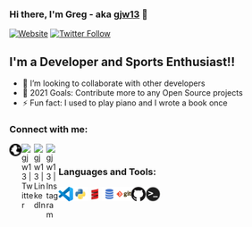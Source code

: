 ### Hi there, I'm Greg - aka [gjw13][website] 👋

[![Website](https://img.shields.io/website?label=gjw13.github.io&style=for-the-badge&url=https%3A%2F%2Fgjw13.github.io)](https://gjw13.github.io)
[![Twitter Follow](https://img.shields.io/twitter/follow/Greg_Wills1?color=1DA1F2&logo=twitter&style=for-the-badge)](https://twitter.com/Greg_Wills1)

## I'm a Developer and Sports Enthusiast!!

- 👯 I’m looking to collaborate with other developers
- 🥅 2021 Goals: Contribute more to any Open Source projects
- ⚡ Fun fact: I used to play piano and I wrote a book once

### Connect with me:

[<img align="left" alt="gjw13.github.io" width="22px" src="https://raw.githubusercontent.com/iconic/open-iconic/master/svg/globe.svg" />][website]
[<img align="left" alt="gjw13 | Twitter" width="22px" src="https://cdn.jsdelivr.net/npm/simple-icons@v3/icons/twitter.svg" />][twitter]
[<img align="left" alt="gjw13 | LinkedIn" width="22px" src="https://cdn.jsdelivr.net/npm/simple-icons@v3/icons/linkedin.svg" />][linkedin]
[<img align="left" alt="gjw13 | Instagram" width="22px" src="https://cdn.jsdelivr.net/npm/simple-icons@v3/icons/instagram.svg" />][instagram]
[][instagram]

<br />

### Languages and Tools:

<img align="left" alt="Visual Studio Code" width="26px" src="https://raw.githubusercontent.com/github/explore/80688e429a7d4ef2fca1e82350fe8e3517d3494d/topics/visual-studio-code/visual-studio-code.png" />
<img align="left" alt="Python" width="26px" src="https://raw.githubusercontent.com/github/explore/80688e429a7d4ef2fca1e82350fe8e3517d3494d/topics/python/python.png" />
<img align="left" alt="HTML5" width="26px" src="https://raw.githubusercontent.com/github/explore/80688e429a7d4ef2fca1e82350fe8e3517d3494d/topics/scala/scala.png" />
<img align="left" alt="SQL" width="26px" src="https://raw.githubusercontent.com/github/explore/80688e429a7d4ef2fca1e82350fe8e3517d3494d/topics/sql/sql.png" />
<img align="left" alt="Git" width="26px" src="https://raw.githubusercontent.com/github/explore/80688e429a7d4ef2fca1e82350fe8e3517d3494d/topics/git/git.png" />
<img align="left" alt="GitHub" width="26px" src="https://raw.githubusercontent.com/github/explore/78df643247d429f6cc873026c0622819ad797942/topics/github/github.png" />
<img align="left" alt="Terminal" width="26px" src="https://raw.githubusercontent.com/github/explore/80688e429a7d4ef2fca1e82350fe8e3517d3494d/topics/terminal/terminal.png" />

<br />
<br />

[website]: https://gjw13.github.io
[twitter]: https://twitter.com/Greg_Wills1
[instagram]: https://www.instagram.com/gregwills2.0/
[linkedin]: https://www.linkedin.com/in/gregoryjwills/
